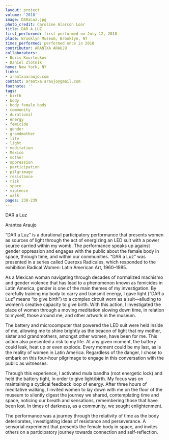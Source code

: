 ```yaml
---
layout: project
volume: '2018'
image: DARaLuz.jpg
photo_credit: Caroline Alarcon Loor
title: DAR A LUZ
first_performed: first performed on July 12, 2018
place: Brooklyn Museum, Brooklyn, NY
times_performed: performed once in 2018
contributor: ARANTXA ARAUJO
collaborators:
- Boris Kourtoukov
- Daniel Zlotnik
home: New York, NY
links:
- arantxaaraujo.com
contact: arantxa.araujo@gmail.com
footnote: ''
tags:
- birth
- body
- body female body
- community
- durational
- energy
- femicide
- gender
- grandmother
- life
- light
- meditation
- Mexico
- mother
- oppression
- participation
- pilgrimage
- resistance
- risk
- space
- violence
- walk
pages: 238-239
---
```


DAR a Luz

Arantxa Araujo

“DAR a Luz” is a durational participatory performance that presents women as sources of light through the act of energizing an LED suit with a power source carried within my womb. The performance speaks up against gender oppression and engages with the public about the female body in space, through time, and within our communities. “DAR a Luz” was presented in a series called Cuerpxs Radicales, which responded to the exhibition Radical Women: Latin American Art, 1960–1985.

As a Mexican woman navigating through decades of normalized machismo and gender violence that has lead to a phenomenon known as femicides in Latin America, gender is one of the main themes of my investigation. By carefully training my body to carry and transmit energy, I gave light (“DAR a Luz” means “to give birth”) to a complex circuit worn as a suit—alluding to women’s creative capacity to give birth. With this action, I investigated the place of women through a moving meditation slowing down time, in relation to myself, those around me, and other artwork in the museum.

The battery and microcomputer that powered the LED suit were held inside of me, allowing me to shine brightly as the beacon of light that my mother, sister and grandmothers, amongst other women, have been for me. This action also presented a risk to my life. At any given moment, the battery could leak, heat up or even explode. Every moment could be my last, as is the reality of women in Latin America. Regardless of the danger, I chose to embark on this four-hour pilgrimage to engage in this conversation with the public as witnesses.

Through this experience, I activated mula bandha (root energetic lock) and held the battery tight, in order to give light/birth. My focus was on maintaining a cyclical feedback loop of energy. After three hours of meditative walking, I invited women to lay down with me on the floor of the museum to silently digest the journey we shared, contemplating time and space, noticing our breath and sensations, remembering those that have been lost. In times of darkness, as a community, we sought enlightenment.

The performance was a journey through the relativity of time as the body deteriorates, investigating ideas of resistance and perseverance. A sensorial experiment that presents the female body in space, and invites others on a participatory journey towards connection and self-reflection.
